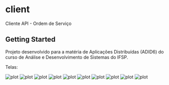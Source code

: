 # client

Cliente API - Ordem de Serviço

## Getting Started

Projeto desenvolvido para a matéria de Aplicações Distribuídas (ADID6) do curso de Análise e Desenvolvimento de Sistemas do IFSP.

Telas:

![plot](assets/images/Screenshot_1.png)
![plot](assets/images/Screenshot_2.png)
![plot](assets/images/Screenshot_3.png)
![plot](assets/images/Screenshot_4.png)
![plot](assets/images/Screenshot_5.png)
![plot](assets/images/Screenshot_6.png)
![plot](assets/images/Screenshot_7.png)
![plot](assets/images/Screenshot_8.png)
![plot](assets/images/Screenshot_9.png)
![plot](assets/images/Screenshot_10.png)

